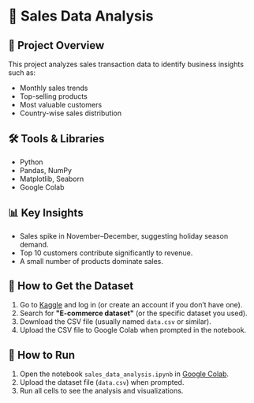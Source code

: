 # 🛒 Sales Data Analysis

## 📌 Project Overview
This project analyzes sales transaction data to identify business insights such as:
- Monthly sales trends
- Top-selling products
- Most valuable customers
- Country-wise sales distribution

## 🛠️ Tools & Libraries
- Python
- Pandas, NumPy
- Matplotlib, Seaborn
- Google Colab

## 📊 Key Insights
- Sales spike in November–December, suggesting holiday season demand.
- Top 10 customers contribute significantly to revenue.
- A small number of products dominate sales.

## 🚀 How to Get the Dataset
1. Go to [Kaggle](https://www.kaggle.com/) and log in (or create an account if you don’t have one).
2. Search for **"E-commerce dataset"** (or the specific dataset you used).
3. Download the CSV file (usually named `data.csv` or similar).
4. Upload the CSV file to Google Colab when prompted in the notebook.


## 🚀 How to Run
1. Open the notebook `sales_data_analysis.ipynb` in [Google Colab](https://colab.research.google.com/).
2. Upload the dataset file (`data.csv`) when prompted.
3. Run all cells to see the analysis and visualizations.


